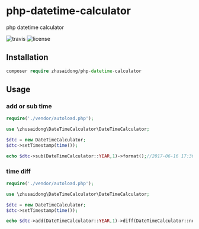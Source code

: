 # php-datetime-calculator
php datetime calculator

![travis](https://api.travis-ci.org/zhusaidong/php-datetime-calculator.svg?branch=master)
![license](https://img.shields.io/github/license/zhusaidong/php-datetime-calculator.svg)

## Installation

```php
composer require zhusaidong/php-datetime-calculator
```

## Usage

### add or sub time

```php
require('./vendor/autoload.php');

use \zhusaidong\DateTimeCalculator\DateTimeCalculator;

$dtc = new DateTimeCalculator;
$dtc->setTimestamp(time());

echo $dtc->sub(DateTimeCalculator::YEAR,1)->format();//2017-06-16 17:36:51
```

### time diff

```php
require('./vendor/autoload.php');

use \zhusaidong\DateTimeCalculator\DateTimeCalculator;

$dtc = new DateTimeCalculator;
$dtc->setTimestamp(time());

echo $dtc->add(DateTimeCalculator::YEAR,1)->diff(DateTimeCalculator::now());//365
```

